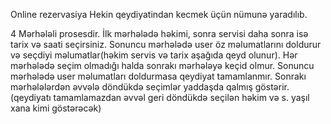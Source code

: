 Online rezervasiya Hekin qeydiyatindan kecmek üçün nümunə yaradılıb.

4 Mərhələli prosesdir.
İlk mərhələdə həkimi, sonra servisi daha sonra isə tarix və saati seçirsiniz. Sonuncu mərhələdə user öz məlumatlarını doldurur və seçdiyi məlumatlar(həkim servis və tarix aşağıda qeyd olunur).
Hər mərhələdə seçim olmadığı halda sonrakı mərhələyə keçid olmur. Sonuncu mərhələdə user məlumatları doldurmasa qeydiyat tamamlanmır.
Sonrakı mərhələlərdən əvvələ döndükdə seçimlər yaddaşda qalmış göstərir.(qeydiyatı tamamlamazdan əvvəl geri döndükdə seçilən həkim və s. yaşıl xana kimi göstərəcək)

